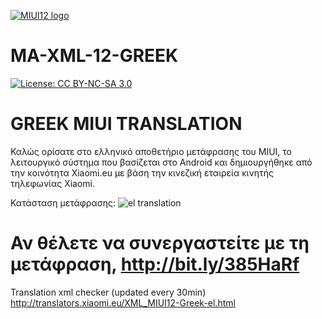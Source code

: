 [![MIUI12 logo](https://i.imgur.com/qLcFcYE.png)](https://xiaomi.eu/)

# MA-XML-12-GREEK

[![License: CC BY-NC-SA 3.0](https://img.shields.io/badge/license-CC%20BY--NC--SA%203.0-lightgrey.svg)](http://creativecommons.org/licenses/by-nc-sa/3.0/)

# GREEK MIUI TRANSLATION

Καλώς ορίσατε στο ελληνικό αποθετήριο μετάφρασης του MIUI, το λειτουργικό σύστημα που βασίζεται στο Android και δημιουργήθηκε από την κοινότητα Xiaomi.eu με βάση την κινεζική εταιρεία κινητής τηλεφωνίας Xiaomi.

Κατάσταση μετάφρασης: <img alt="el translation" src="https://img.shields.io/badge/dynamic/json?color=blue&label=el&style=flat&query=%24.progress.1.data.translationProgress&url=https%3A%2F%2Fbadges.awesome-crowdin.com%2Fstats-22663-391213.json" ></crowdin-copy-button>

# Αν θέλετε να συνεργαστείτε με τη μετάφραση, http://bit.ly/385HaRf

Translation xml checker (updated every 30min)
http://translators.xiaomi.eu/XML_MIUI12-Greek-el.html
